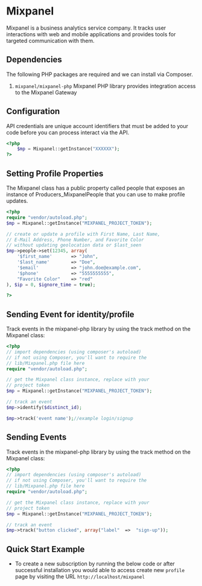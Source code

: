 
# Mixpanel
Mixpanel is a business analytics service company. It tracks user interactions with web and mobile applications and provides tools for targeted communication with them.

## Dependencies

The following PHP packages are required and we can install via Composer. 
1. `mixpanel/mixpanel-php` Mixpanel PHP library provides integration access to the Mixpanel Gateway

## Configuration
API credentials are unique account identifiers that must be added to your code before you can process interact via the API.
```php
<?php 
    $mp = Mixpanel::getInstance("XXXXXX");
?>
```

## Setting Profile Properties
The Mixpanel class has a public property called people that exposes an instance of Producers_MixpanelPeople that you can use to make profile updates.

```php
<?php
require "vendor/autoload.php";
$mp = Mixpanel::getInstance("MIXPANEL_PROJECT_TOKEN");

// create or update a profile with First Name, Last Name,
// E-Mail Address, Phone Number, and Favorite Color
// without updating geolocation data or $last_seen
$mp->people->set(12345, array(
    '$first_name'       => "John",
    '$last_name'        => "Doe",
    '$email'            => "john.doe@example.com",
    '$phone'            => "5555555555",
    "Favorite Color"    => "red"
), $ip = 0, $ignore_time = true);

?>
```
## Sending Event for identity/profile
Track events in the mixpanel-php library by using the track method on the Mixpanel class:

```php
<?php
// import dependencies (using composer's autoload)
// if not using Composer, you'll want to require the
// lib/Mixpanel.php file here
require "vendor/autoload.php";

// get the Mixpanel class instance, replace with your
// project token
$mp = Mixpanel::getInstance("MIXPANEL_PROJECT_TOKEN");

// track an event
$mp->identify($distinct_id);

$mp->track('event name');//example login/signup
```


## Sending Events
Track events in the mixpanel-php library by using the track method on the Mixpanel class:
```php
<?php
// import dependencies (using composer's autoload)
// if not using Composer, you'll want to require the
// lib/Mixpanel.php file here
require "vendor/autoload.php";

// get the Mixpanel class instance, replace with your
// project token
$mp = Mixpanel::getInstance("MIXPANEL_PROJECT_TOKEN");

// track an event
$mp->track("button clicked", array("label"  =>  "sign-up"));
```

## Quick Start Example
- To create a new subscription by running the below code or after successful installation you would able to access create new `profile` page by visiting the URL `http://localhost/mixpanel`
